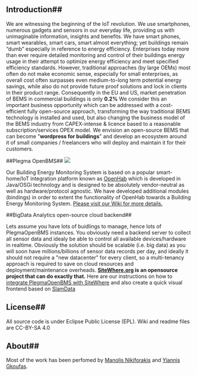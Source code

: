## Introduction##

We are witnessing the beginning of the IoT revolution. We use smartphones, numerous gadgets and sensors in our everyday life, providing us with unimaginable information, insights and benefits. We have smart phones, smart wearables, smart cars, smart almost everything; yet buildings remain “dumb” especially in reference to energy efficiency. 
Enterprises today more than ever require detailed monitoring and control of their buildings energy usage in their attempt to optimize energy efficiency and meet specified efficiency standards. However, traditional approaches (by large OEMs) most often do not make economic sense, especially for small enterprises, as overall cost often surpasses even medium-to-long term potential energy savings, while also do not provide future proof solutions and lock in clients in their product range. Consequently in the EU and US, market penetration of BEMS in commercial buildings is only **0.2%**
We consider this an important business opportunity which can be addressed with a cost-efficient fully open-source approach, transforming the way traditional BEMS technology is installed and used, but also changing the business model of the BEMS industry from CAPEX-intense & licence based to a reasonable subscription/services OPEX model.  We envision an open-source BEMS that can become "**wordpress for buildings**" and develop an ecosystem around it of small companies / freelancers who will deploy and maintain it for their customers. 

##Plegma OpenBMS##
![](https://raw.githubusercontent.com/wiki/ellak-monades-aristeias/PlegmaOpenBMS/screenshot.png)

Our Building Energy Monitoring System is based on a popular smart-home/IoT integration platform known as [OpenHab](http://openhab.org) which is developed in Java/OSGi technology and is designed to be absolutely vendor-neutral as well as hardware/protocol agnostic. We have developed additional modules (bindings) in order to extent the functionality of OpenHab towards a Building Energy Monitoring System.  [Please visit our Wiki for more details.](https://github.com/ellak-monades-aristeias/PlegmaOpenBMS/wiki)


##BigData Analytics open-source cloud backend##

Lets assume you have lots of buidlings to manage, hence lots of PlegmaOpenBMS instances. You obviously need a backend server to collect all sensor data and idealy be able to control all available devices/hardware in realtime. Obviously the solution should be scalable (i.e. big data) as you will soon have millions/billions of sensor data records per day, and ideally it should not require a "new datacenter" for every client, so a multi-tenancy approach is required to save on cloud resources and deployment/maintenance overheads.  **[SiteWhere.org](http://www.sitewhere.org/) is an opensource project that can do exactly that.** Here are our instructions on how to [integrate PlegmaOpenBMS with SiteWhere](sitewhere.md) and also create a quick visual frontend based on [SlamData](http://slamdata.com/)

## License##
All source code is under Eclipse Public License (EPL). Wiki and readme files are CC-BY-SA 4.0 

## About##
Most of the work has been perfomed by [Manolis Nikiforakis](http://linkedin.com/in/mnikiforakis) and [Yiannis Gkoufas](https://gr.linkedin.com/pub/yiannis-gkoufas/18/217/712).